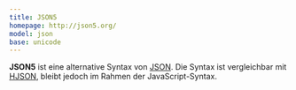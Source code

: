 ```yaml
---
title: JSON5
homepage: http://json5.org/
model: json
base: unicode
---
```


**JSON5** ist eine alternative Syntax von [JSON](json). Die Syntax ist
vergleichbar mit [HJSON](hjson), bleibt jedoch im Rahmen der JavaScript-Syntax.
